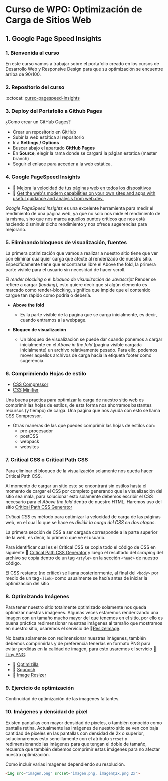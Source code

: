 
# Curso de WPO: Optimización de Carga de Sitios Web

## 1. Google Page Speed Insights
### 1. Bienvenida al curso

En este curso vamos a trabajar sobre el portafolio creado en los cursos de Desarrollo Web y Responsive Design para que su optimización se encuentre arriba de 90/100.

### 2. Repositorio del curso
:octocat: <a href="https://github.com/LeonidasEsteban/curso-pagespeed-insights/commits/master" target="_blank">curso-pagespeed-insights</a>

### 3. Deploy del Portafolio a Github Pages

¿Como crear un GitHub Gages?

+ Crear un repositorio en GitHub
+ Subir la web estática al repositorio
+ Ir a **Settings / Options**
+ Buscar abajo el apartado **GitHub Pages**
+ En **Source**, elegir la rama donde se cargará la págian estatica (master branch)
+ Seguir el enlace para acceder a la web estática.

### 4. Google PageSpeed Insights

+ :link: [Mejora la velocidad de tus páginas web en todos los dispositivos](https://developers.google.com/speed/pagespeed/insights/?hl=es)
+ :link: [Get the web's modern capabilities on your own sites and apps with useful guidance and analysis from web.dev.](https://web.dev/)

_Google PageSpeed Insights_ es una excelente herramienta para medir el rendimiento de una página web, ya que no solo nos mide el rendimiento de la misma, sino que nos marca aquellos puntos críticos que nos está haciendo disminuir dicho rendimiento y nos ofrece sugerencias para mejorarlo.


### 5. Eliminando bloqueos de visualización, fuentes

La primera optimización que vamos a realizar a nuestro sitio tiene que ver con eliminar cualquier carga que afecte al renderizado de nuestro sitio. Específicamente tiene que encontrarse libre el Above the fold, la primera parte visible para el usuario sin necesidad de hacer scroll.

El _render blocking_ o el _bloqueo de visualización de Javascript_ Render se refiere a cargar (_loading_), esto quiere decir que si algún elemento es marcado como render-blocking, significa que impide que el contenido cargue tan rápido como podría o debería.

+ **Above the fold**
    + Es la parte visible de la pagina que se carga inicialmente, es decir, cuando entramos a la webpage.

+ **Bloqueo de visualización** 
    + Un bloqueo de visualización se puede dar cuando ponemos a cargar inicialmente en el _Above in the fold_ (pagina visible cargada inicialmente) un archivo relativamente pesado. Para ello, podemos mover aquellos archivos de carga hacia la etiqueta footer como sugerencia.

### 6. Comprimiendo Hojas de estilo
+ [CSS Compressor](https://csscompressor.com/)
+ [CSS Minifier](https://cssminifier.com/)

Una buena practica para optimizar la carga de nuestro sitio web es comprimir las hojas de estilos, de esta forma nos ahorramos bastantes recursos (y tiempo) de carga. Una pagina que nos ayuda con esto se llama CSS Compressor.

+ Otras maneras de las que puedes comprimir las hojas de estilos con:
    * pre-procesador
    * postCSS
    * webpack
    * websites

### 7. Critical CSS o Critical Path CSS
Para eliminar el bloqueo de la visualización solamente nos queda hacer Critical Path CSS.

Al momento de cargar un sitio este se encontrará sin estilos hasta el momento de cargar el CSS por completo generando que la visualización del sitio sea mala, para solucionar esto solamente debemos escribir el CSS necesario para el _Above the fold_ dentro de nuestro HTML. Haremos uso del sitio [Critical Path CSS Generator](https://jonassebastianohlsson.com/criticalpathcssgenerator/)

_Critical CSS_ es método para optimizar la velocidad de carga de las páginas web, en el cual lo que se hace es _dividir la carga del CSS en dos etapas_.

La primera sección de CSS a ser cargada corresponde a la parte superior de la web, es decir, lo primero que ve el usuario.

Para identificar cual es el Critical CSS se copia todo el código de CSS en siguiente :link: [Critical Path CSS Generator](https://jonassebastianohlsson.com/criticalpathcssgenerator/) y luego el resultado del _scraping_ del archivo se copia dentro de un tag `<style>` en la sección `<head>` de nuestro código.

El CSS restante (no crítico) se llama posteriormente, al final del `<body>` por medio de un tag `<link>` como usualmente se hacía antes de iniciar la optimización del sitio

### 8. Optimizando Imágenes

Para tener nuestro sitio totalmente optimizado solamente nos queda optimizar nuestras imágenes. Algunas veces estaremos renderizando una imagen con un tamaño mucho mayor del que tenemos en el sitio, por ello es buena práctica redimensionar nuestras imágenes al tamaño que mostramos en nuestro sitio, usaremos el servicio de :link:[ResizeImage](https://resizeimage.net/).

No basta solamente con redimensionar nuestras imágenes, también debemos comprimirlas y de preferencia tenerlas en formato PNG para evitar perdidas en la calidad de imagen, para esto usaremos el servicio :link: [Tiny PNG](https://tinypng.com/).

+ :link: [Optimizilla](https://imagecompressor.com/es/)
+ :link: [Squoosh](https://squoosh.app/)
+ :link: [Image Resizer](https://imageresizer.com/)

### 9. Ejercicio de optimización

Continuidad de optimización de las imagenes faltantes.

### 10. Imágenes y densidad de pixel

Existen pantallas con mayor densidad de pixeles, o también conocido como pantalla retina. Actualmente las imágenes de nuestro sitio se ven con baja cantidad de pixeles en las pantallas con densidad de 2x o superior, solucionaremos esto sencillamente con el atributo `srcset` y redimensionando las imágenes para que tengan el doble de tamaño, recuerda que también debemos comprimir estas imágenes para no afectar nuestra optimización.

Como incluir varias imagenes dependiendo su resolución.
```html
<img src="imagen.png" srcset="imagen.png, imagen@2x.png 2x">
```












































































































































